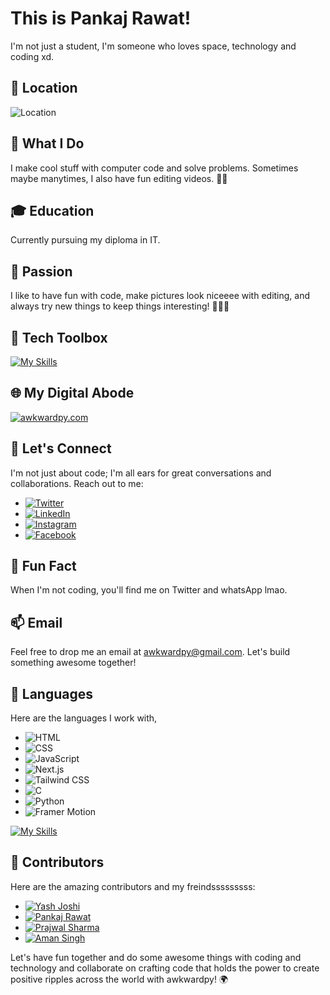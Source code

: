 # This is Pankaj Rawat!

I'm not just a student, I'm someone who loves space, technology and coding xd. 

## 🏡 Location
![Location](https://img.shields.io/badge/Location-Nainital,%20Uttarakhand,%20India-green?style=for-the-badge)

## 🚀 What I Do
I make cool stuff with computer code and solve problems. Sometimes maybe manytimes, I also have fun editing videos. 🌟✨

## 🎓 Education
Currently pursuing my diploma in IT.

## 🌟 Passion

I like to have fun with code, make pictures look niceeee with editing, and always try new things to keep things interesting! 🚀🎨✨

## 🔧 Tech Toolbox
[![My Skills](https://skillicons.dev/icons?i=vscode,blender,bootstrap,eclipse,figma,firebase,git,github,gitlab,linux,stackoverflow,&perline=5)](https://skillicons.dev)

## 🌐 My Digital Abode
[![awkwardpy.com](https://img.shields.io/badge/awkwardpy.com-%E2%9C%A8%20Explore%20My%20Digital%20Realm-blue?style=for-the-badge)](https://awkwardpy.com)

## 💬 Let's Connect
I'm not just about code; I'm all ears for great conversations and collaborations. Reach out to me:

- [![Twitter](https://img.shields.io/badge/Twitter-%40awkwardpy-blue?style=flat)](https://twitter.com/awkwardpy)
- [![LinkedIn](https://img.shields.io/badge/LinkedIn-Pankaj%20Rawat-blue?style=flat)](https://www.linkedin.com/in/pankaj-rawat)
- [![Instagram](https://img.shields.io/badge/Instagram-%40awkwardpy-blue?style=flat)](https://www.instagram.com/awkwardpy)
- [![Facebook](https://img.shields.io/badge/Facebook-%40awkwardpy-blue?style=flat)](https://www.facebook.com/awkwardpy)

## 🌠 Fun Fact
When I'm not coding, you'll find me on Twitter and whatsApp lmao.

## 📫 Email
Feel free to drop me an email at awkwardpy@gmail.com. Let's build something awesome together!

## 🚀 Languages
Here are the languages I work with,

- ![HTML](https://img.shields.io/badge/HTML-HTML5-%23E34F26?style=flat&logo=html5&logoColor=white)
- ![CSS](https://img.shields.io/badge/CSS-CSS3-%231572B6?style=flat&logo=css3&logoColor=white)
- ![JavaScript](https://img.shields.io/badge/JavaScript-%23F7DF1E?style=flat&logo=javascript&logoColor=black)
- ![Next.js](https://img.shields.io/badge/Next.js-%23000000?style=flat&logo=next.js&logoColor=white)
- ![Tailwind CSS](https://img.shields.io/badge/Tailwind_CSS-%231a202c?style=flat&logo=tailwind-css&logoColor=38b2ac)
- ![C](https://img.shields.io/badge/C-%23A8B9CC?style=flat&logo=c&logoColor=black)
- ![Python](https://img.shields.io/badge/Python-%233776AB?style=flat&logo=python&logoColor=white)
- ![Framer Motion](https://img.shields.io/badge/Framer_Motion-%2381C0E3?style=flat&logo=framer&logoColor=white)

[![My Skills](https://skillicons.dev/icons?i=html,css,c,nextjs,py,js,bootstrap,tailwindcss&perline=5)](https://skillicons.dev)




## 👥 Contributors
Here are the amazing contributors and my freindsssssssss:

- [![Yash Joshi](https://img.shields.io/badge/Yash%20Joshi-%E2%9C%A8%20Contributor-blue?style=flat)](https://github.com/yashjoshi)
- [![Pankaj Rawat](https://img.shields.io/badge/Pankaj%20Rawat-%E2%9C%A8%20Contributor-blue?style=flat)](https://github.com/awkwardpy)
- [![Prajwal Sharma](https://img.shields.io/badge/Prajwal%20Sharma-%E2%9C%A8%20Contributor-blue?style=flat)](https://github.com/prajwalsharma)
- [![Aman Singh](https://img.shields.io/badge/Aman%20Singh-%E2%9C%A8%20Contributor-blue?style=flat)](https://github.com/amansingh9097)

Let's have fun together and do some awesome things with coding and technology and collaborate on crafting code that holds the power to create positive ripples across the world with awkwardpy! 🌍

